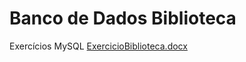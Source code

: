# Banco de Dados Biblioteca
Exercícios MySQL 
[ExercicioBiblioteca.docx](https://github.com/user-attachments/files/17217293/ExercicioBiblioteca.docx)
